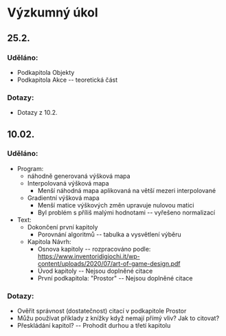 # Výzkumný úkol

## 25.2.
### Uděláno:
- Podkapitola Objekty
- Podkapitola Akce -- teoretická část
### Dotazy:
- Dotazy z 10.2.

## 10.02.
### Uděláno:
- Program:
    - náhodně generovaná výšková mapa
    - Interpolovaná výšková mapa
        - Menší náhodná mapa aplikovaná na větší mezeri interpolované
    - Gradientní výšková mapa
        - Menší matice výškových změn upravuje nulovou matici
        - Byl problém s příliš malými hodnotami -- vyřešeno normalizací
- Text:
    - Dokončení první kapitoly
        - Porovnání algoritmů -- tabulka a vysvětlení výběru
    - Kapitola Návrh:
        - Osnova kapitoly -- rozpracováno podle: https://www.inventoridigiochi.it/wp-content/uploads/2020/07/art-of-game-design.pdf
        - Úvod kapitoly -- Nejsou doplněné citace
        - První podkapitola: "Prostor" -- Nejsou doplněné citace
### Dotazy:
- Ověřit správnost (dostatečnost) citací v podkapitole Prostor
- Můžu používat příklady z knížky když nemají přímý vliv? Jak to citovat?
- Přeskládání kapitol? -- Prohodit durhou a třetí kapitolu 